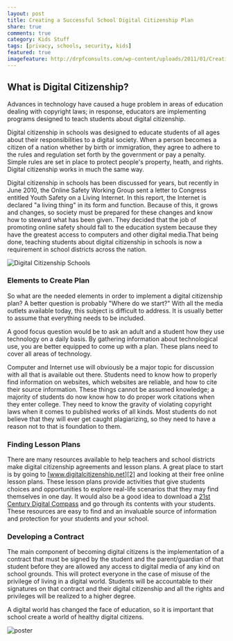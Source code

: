 ```yaml
---
layout: post
title: Creating a Successful School Digital Citizenship Plan
share: true
comments: true
category: Kids Stuff
tags: [privacy, schools, security, kids]
featured: true
imagefeature: http://drpfconsults.com/wp-content/uploads/2011/01/Creating-a-Successful-School-Digital-Citzenship-Plan.jpg 
---
```

## What is Digital Citizenship?

Advances in technology have caused a huge problem in areas of education dealing with copyright laws; in response, educators are implementing programs designed to teach students about digital citizenship.

Digital citizenship in schools was designed to educate students of all ages about their responsibilities to a digital society. When a person becomes a citizen of a nation whether by birth or immigration, they agree to adhere to the rules and regulation set forth by the government or pay a penalty. Simple rules are set in place to protect people's property, heath, and rights. Digital citizenship works in much the same way.

Digital citizenship in schools has been discussed for years, but recently in June 2010, the Online Safety Working Group sent a letter to Congress entitled Youth Safety on a Living Internet. In this report, the Internet is declared "a living thing" in its form and function. Because of this, it grows and changes, so society must be prepared for these changes and know how to steward what has been given. They decided that the job of promoting online safety should fall to the education system because they have the greatest access to computers and other digital media.That being done, teaching students about digital citizenship in schools is now a requirement in school districts across the nation.

![Digital Citizenship Schools][1]


### Elements to Create Plan

So what are the needed elements in order to implement a digital citizenship plan? A better question is probably "Where do we start?" With all the media outlets available today, this subject is difficult to address. It is usually better to assume that everything needs to be included.

A good focus question would be to ask an adult and a student how they use technology on a daily basis. By gathering information about technological use, you are better equipped to come up with a plan. These plans need to cover all areas of technology.

Computer and Internet use will obviously be a major topic for discussion with all that is available out there. Students need to know how to properly find information on websites, which websites are reliable, and how to cite their source information. These things cannot be assumed knowledge; a majority of students do now know how to do proper work citations when they enter college. They need to know the gravity of violating copyright laws when it comes to published works of all kinds. Most students do not believe that they will ever get caught plagiarizing, so they need to have a reason not to that is foundation to them.

### Finding Lesson Plans

There are many resources available to help teachers and school districts make digital citizenship agreements and lesson plans. A great place to start is by going to [www.digitalcitizenship.net][2] and looking at their free online lesson plans. These lesson plans provide activities that give students choices and opportunities to explore real-life scenarios that they may find themselves in one day. It would also be a good idea to download a [21st Century Digital Compass][3] and go through its contents with your students. These resources are easy to find and an invaluable source of information and protection for your students and your school.

### Developing a Contract

The main component of becoming digital citizens is the implementation of a contract that must be signed by the student and the parent/guardian of that student before they are allowed any access to digital media of any kind on school grounds. This will protect everyone in the case of misuse of the privilege of living in a digital world. Students will be accountable to their signatures on that contract and their digital citizenship and all the rights and privileges will be realized to a higher degree.

A digital world has changed the face of education, so it is important that school create a world of healthy digital citizens.

![poster](https://blog.edmodo.com/wp-content/uploads/2012/10/Screen-Shot-2012-10-15-at-11.41.13-AM1.png)
 

[1]: http://drpfconsults.com/wp-content/uploads/2011/01/Creating-a-Successful-School-Digital-Citzenship-Plan.jpg "Creating a Successful School Digital Citzenship Plan"
[2]: http://www.digitalcitizenship.net
[3]: http://www.digitalcitizenship.net/uploads/ISTECompass.pdf
